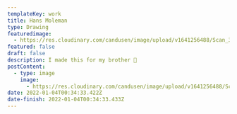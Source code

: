 ```yaml
---
templateKey: work
title: Hans Moleman
type: Drawing
featuredimage:
  - https://res.cloudinary.com/candusen/image/upload/v1641256488/Scan_36_ktpcid.jpg
featured: false
draft: false
description: I made this for my brother 🤪
postContent:
  - type: image
    image:
      - https://res.cloudinary.com/candusen/image/upload/v1641256488/Scan_36_ktpcid.jpg
date: 2022-01-04T00:34:33.422Z
date-finish: 2022-01-04T00:34:33.433Z
---
```


